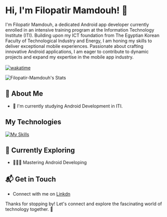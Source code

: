 # Hi, I'm Filopatir Mamdouh! 👋

I'm Filopatir Mamdouh, a dedicated Android app developer currently enrolled in an intensive training program at the Information Technology Institute (ITI). Building upon my ICT foundation from The Egyptian Korean Faculty of Technological Industry and Energy, I am honing my skills to deliver exceptional mobile experiences. Passionate about crafting innovative Android applications, I am eager to contribute to dynamic projects and expand my expertise in the mobile app industry.
<br><br>
[![wakatime](https://wakatime.com/badge/user/018ef125-342f-45f8-9047-bf7b09a7a155.svg)](https://wakatime.com/@018ef125-342f-45f8-9047-bf7b09a7a155)

![Filopatir-Mamdouh's Stats](https://github-readme-stats.vercel.app/api?username=Filopatir-Mamdouh&theme=vuedark&show_icons=true&hide_border=true&count_private=true)     


## 🚀 About Me

- 🔭 I'm currently studying Android Development in ITI.
<!-- - 📝 I write in-depth, long-form articles on my website [theenthusiast.dev](https://theenthusiast.dev), accumulating over 20k views within just 2 months.
- 🌐 Proud member of the [Hackernoon Blogging Fellowship](https://hackernoon.com/), contributing to the tech community.
- ✍️ Content Writer at [freeCodeCamp](https://www.freecodecamp.org/), gearing up to share valuable insights with the global coding community. -->

## My Technologies
[![My Skills](https://skillicons.dev/icons?i=flutter,dart,java,php,kotlin,androidstudio,c,cpp,firebase)](https://skillicons.dev)

## 🌱 Currently Exploring
  
  - 🧑🏻‍💻 Mastering Android Developing
  <!--  - Exploring the ins and outs of React and Redux for dynamic front-end experiences.
  - Navigating through the world of React Router for seamless page transitions.
  - Styling with Tailwind CSS to create modern and responsive user interfaces.
  - Building server-side applications with Django, a powerful Python web framework.
  - Diving into PostgreSQL for efficient and scalable database management. -->


## 📬 Get in Touch

- Connect with me on [Linkdn](https://www.linkedin.com/in/filopatir-mamdo7/)

Thanks for stopping by! Let's connect and explore the fascinating world of technology together. 🚀

